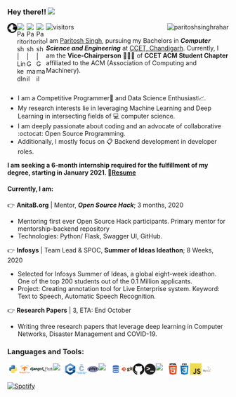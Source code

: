 ### Hey there!! <img src="https://media.giphy.com/media/hvRJCLFzcasrR4ia7z/giphy.gif" width="25px">
<img align='right' src="https://github-readme-stats.vercel.app/api?username=paritoshsinghrahar&show_icons=true&count_private=true&hide=stars" alt="paritoshsinghrahar" />

[<img align="left" alt="Paritosh | Website" width="22px" src="https://raw.githubusercontent.com/iconic/open-iconic/master/svg/globe.svg" />](https://paritoshsinghrahar.github.io/)
[<img align="left" alt="Paritosh | LinkedIn" width="22px" src="https://cdn.jsdelivr.net/npm/simple-icons@v3/icons/linkedin.svg" />](https://www.linkedin.com/in/paritoshsinghrahar/)
[<img align="left" alt="Paritosh | Gmail" width="22px" src="https://cdn.jsdelivr.net/npm/simple-icons@v3/icons/gmail.svg" />](mailto:paritoshsinghrahar@acm.org)
[<img align="left" alt="Paritosh | Gmail" width="22px" src="https://cdn.jsdelivr.net/npm/simple-icons@v3/icons/github.svg" />](https://github.com/paritoshsinghrahar)
![visitors](https://visitor-badge.laobi.icu/badge?page_id=paritoshsinghrahar.paritoshsinghrahar)

I am [Paritosh Singh](paritoshsinghrahar.github.io), pursuing my Bachelors in ***Computer Science and Engineering*** at [CCET, Chandigarh](http://www.ccet.ac.in/). 
Currently, I am the **Vice-Chairperson** 🙍🏽‍♂‍ of **CCET ACM Student Chapter** affiliated to the ACM (Association of Computing and Machinery).

<br />

- I am a Competitive Programmer🙌 and Data Science Enthusiast📈. 
- My research interests lie in leveraging Machine Learning and Deep Learning in intersecting fields of 💻 computer science.
- I am deeply passionate about coding and an advocate of collaborative :octocat:  Open Source Programming.
- Additionally, I mostly focus on 📋 Backend development in developer roles.

**I am seeking a 6-month internship required for the fulfillment of my degree, starting in January 2021. 📝[Resume](https://drive.google.com/file/d/18D7w77cQHc4aTC7M1kGG3qortDr6_Iyi/view?usp=sharing)**

#### Currently, I am:

👉 **AnitaB.org** | Mentor, ***Open Source Hack***; 3 months, 2020

* Mentoring first ever Open Source Hack participants. Primary mentor for mentorship-backend repository
* Technologies: Python/ Flask, Swagger UI, GitHub. 

👉 **Infosys** | Team Lead & SPOC, **Summer of Ideas Ideathon**; 8 Weeks, 2020
* Selected for Infosys Summer of Ideas, a global eight-week ideathon. One of the top 200 students out of the 0.1 Million applicants. 
* Project: Creating annotation tool for Live Enterprise system. Keyword: Text to Speech, Automatic Speech Recognition.  

👉 **Research Papers** | 3, ETA: End October
* Writing three research papers that leverage deep learning in Computer Networks, Disaster Management and COVID-19.

### Languages and Tools:

<img align="left" width="26px" src="https://raw.githubusercontent.com/github/explore/80688e429a7d4ef2fca1e82350fe8e3517d3494d/topics/python/python.png">
<img align="left" width="26px" src="https://raw.githubusercontent.com/github/explore/80688e429a7d4ef2fca1e82350fe8e3517d3494d/topics/tensorflow/tensorflow.png" />
<img align="left" width="26px" src="https://raw.githubusercontent.com/github/explore/80688e429a7d4ef2fca1e82350fe8e3517d3494d/topics/django/django.png" />
<img align="left" width="26px" src="https://raw.githubusercontent.com/github/explore/80688e429a7d4ef2fca1e82350fe8e3517d3494d/topics/flask/flask.png" />
<img align="left" width="26px" src="https://i.ytimg.com/an/gnvi8DrLJXI/d8b2e9bb-c3a2-4c4e-aba0-2955d98718e6_mq.jpg?v=5f2024a9">
<img align="left" width="26px" src="https://raw.githubusercontent.com/github/explore/80688e429a7d4ef2fca1e82350fe8e3517d3494d/topics/cpp/cpp.png" />
<img align="left" width="26px" src="https://raw.githubusercontent.com/github/explore/80688e429a7d4ef2fca1e82350fe8e3517d3494d/topics/c/c.png" />
<img align="left" width="26px" src="https://raw.githubusercontent.com/github/explore/ccc16358ac4530c6a69b1b80c7223cd2744dea83/topics/php/php.png" />
<img align="left" width="26px" src="https://i.ytimg.com/an/gnvi8DrLJXI/d8b2e9bb-c3a2-4c4e-aba0-2955d98718e6_mq.jpg?v=5f2024a9">
<img align="left" width="26px" src="https://raw.githubusercontent.com/github/explore/80688e429a7d4ef2fca1e82350fe8e3517d3494d/topics/sql/sql.png" />
<img width="26px" src="https://raw.githubusercontent.com/github/explore/80688e429a7d4ef2fca1e82350fe8e3517d3494d/topics/mysql/mysql.png" />
<img align="left" width="26px" src="https://raw.githubusercontent.com/github/explore/80688e429a7d4ef2fca1e82350fe8e3517d3494d/topics/git/git.png" />
<img align="left" width="26px" src="https://raw.githubusercontent.com/github/explore/78df643247d429f6cc873026c0622819ad797942/topics/github/github.png" />
<img align="left" width="26px" src="https://raw.githubusercontent.com/github/explore/80688e429a7d4ef2fca1e82350fe8e3517d3494d/topics/terminal/terminal.png" />
<img align="left" width="26px" src="https://i.ytimg.com/an/gnvi8DrLJXI/d8b2e9bb-c3a2-4c4e-aba0-2955d98718e6_mq.jpg?v=5f2024a9">
<img align="left" width="26px" src="https://raw.githubusercontent.com/github/explore/80688e429a7d4ef2fca1e82350fe8e3517d3494d/topics/html/html.png" />
<img align="left" width="26px" src="https://raw.githubusercontent.com/github/explore/80688e429a7d4ef2fca1e82350fe8e3517d3494d/topics/css/css.png" />
<img align="left" width="26px" src="https://raw.githubusercontent.com/github/explore/80688e429a7d4ef2fca1e82350fe8e3517d3494d/topics/javascript/javascript.png" />

[![Spotify](https://paritoshsinghrahar.vercel.app/api/spotify)](https://open.spotify.com/user/31oovniabbdxcx56x6waoaqvljfy)

